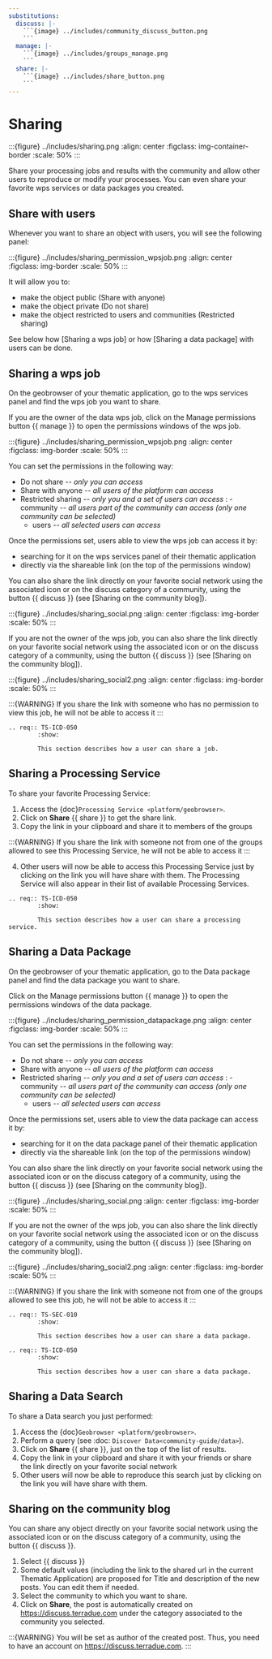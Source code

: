 ```yaml
---
substitutions:
  discuss: |-
    ```{image} ../includes/community_discuss_button.png
    ```
  manage: |-
    ```{image} ../includes/groups_manage.png
    ```
  share: |-
    ```{image} ../includes/share_button.png
    ```
---
```


# Sharing

:::{figure} ../includes/sharing.png
:align: center
:figclass: img-container-border
:scale: 50%
:::

Share your processing jobs and results with the community and allow other users to reproduce or modify your processes.
You can even share your favorite wps services or data packages you created.

## Share with users

Whenever you want to share an object with users, you will see the following panel:

:::{figure} ../includes/sharing_permission_wpsjob.png
:align: center
:figclass: img-border
:scale: 50%
:::

It will allow you to:

- make the object public (Share with anyone)
- make the object private (Do not share)
- make the object restricted to users and communities (Restricted sharing)

See below how [Sharing a wps job] or how [Sharing a data package] with users can be done.

## Sharing a wps job

On the geobrowser of your thematic application, go to the wps services panel and find the wps job you want to share.

If you are the owner of the data wps job, click on the Manage permissions button {{ manage }} to open the permissions windows of the wps job.

:::{figure} ../includes/sharing_permission_wpsjob.png
:align: center
:figclass: img-border
:scale: 50%
:::

You can set the permissions in the following way:

- Do not share *-- only you can access*
- Share with anyone *-- all users of the platform can access*
- Restricted sharing *-- only you and a set of users can access*
  : - community *-- all users part of the community can access (only one community can be selected)*
    - users *-- all selected users can access*

Once the permissions set, users able to view the wps job can access it by:

- searching for it on the wps services panel of their thematic application
- directly via the shareable link (on the top of the permissions window)

You can also share the link directly on your favorite social network using the associated icon or on the discuss category of a community, using the button {{ discuss }} (see [Sharing on the community blog]).

:::{figure} ../includes/sharing_social.png
:align: center
:figclass: img-border
:scale: 50%
:::

If you are not the owner of the wps job, you can also share the link directly on your favorite social network using the associated icon or on the discuss category of a community, using the button {{ discuss }} (see [Sharing on the community blog]).

:::{figure} ../includes/sharing_social2.png
:align: center
:figclass: img-border
:scale: 50%
:::

:::{WARNING}
If you share the link with someone who has no permission to view this job, he will not be able to access it
:::

```{eval-rst}
.. req:: TS-ICD-050
        :show:

        This section describes how a user can share a job.
```

## Sharing a Processing Service

To share your favorite Processing Service:

1. Access the {doc}`Processing Service <platform/geobrowser>`.
2. Click on **Share** {{ share }} to get the share link.
3. Copy the link in your clipboard and share it to members of the groups

:::{WARNING}
If you share the link with someone not from one of the groups allowed to see this Processing Service, he will not be able to access it
:::

4. Other users will now be able to access this Processing Service just by clicking on the link you will have share with them. The Processing Service will also appear in their list of available Processing Services.

```{eval-rst}
.. req:: TS-ICD-050
        :show:

        This section describes how a user can share a processing service.
```

## Sharing a Data Package

On the geobrowser of your thematic application, go to the Data package panel and find the data package you want to share.

Click on the Manage permissions button {{ manage }} to open the permissions windows of the data package.

:::{figure} ../includes/sharing_permission_datapackage.png
:align: center
:figclass: img-border
:scale: 50%
:::

You can set the permissions in the following way:

- Do not share *-- only you can access*
- Share with anyone *-- all users of the platform can access*
- Restricted sharing *-- only you and a set of users can access*
  : - community *-- all users part of the community can access (only one community can be selected)*
    - users *-- all selected users can access*

Once the permissions set, users able to view the data package can access it by:

- searching for it on the data package panel of their thematic application
- directly via the shareable link (on the top of the permissions window)

You can also share the link directly on your favorite social network using the associated icon or on the discuss category of a community, using the button {{ discuss }} (see [Sharing on the community blog]).

:::{figure} ../includes/sharing_social.png
:align: center
:figclass: img-border
:scale: 50%
:::

If you are not the owner of the wps job, you can also share the link directly on your favorite social network using the associated icon or on the discuss category of a community, using the button {{ discuss }} (see [Sharing on the community blog]).

:::{figure} ../includes/sharing_social2.png
:align: center
:figclass: img-border
:scale: 50%
:::

:::{WARNING}
If you share the link with someone not from one of the groups allowed to see this job, he will not be able to access it
:::

```{eval-rst}
.. req:: TS-SEC-010
        :show:

        This section describes how a user can share a data package.
```

```{eval-rst}
.. req:: TS-ICD-050
        :show:

        This section describes how a user can share a data package.
```

## Sharing a Data Search

To share a Data search you just performed:

1. Access the {doc}`Geobrowser <platform/geobrowser>`.
2. Perform a query (see :doc: `Discover Data<community-guide/data>`).
3. Click on **Share** {{ share }}, just on the top of the list of results.
4. Copy the link in your clipboard and share it with your friends or share the link directly on your favorite social network
5. Other users will now be able to reproduce this search just by clicking on the link you will have share with them.

## Sharing on the community blog

You can share any object directly on your favorite social network using the associated icon or on the discuss category of a community, using the button {{ discuss }}.

1. Select {{ discuss }}
2. Some default values (including the link to the shared url in the current Thematic Application) are proposed for Title and description of the new posts. You can edit them if needed.
3. Select the community to which you want to share.
4. Click on **Share**, the post is automatically created on <https://discuss.terradue.com> under the category associated to the community you selected.

:::{WARNING}
You will be set as author of the created post. Thus, you need to have an account on <https://discuss.terradue.com>.
:::
